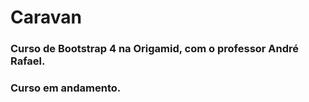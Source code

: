 # Caravan
### Curso de Bootstrap 4 na Origamid, com o professor André Rafael.
### Curso em andamento.
